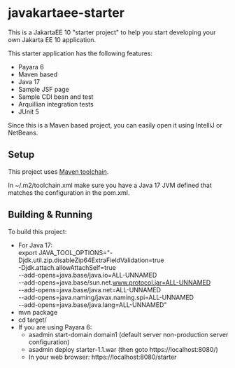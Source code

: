 # javakartaee-starter
This is a JakartaEE 10 "starter project" to help you start developing your own Jakarta EE 10 application.

This starter application has the following features:
 * Payara 6
 * Maven based
 * Java 17
 * Sample JSF page
 * Sample CDI bean and test
 * Arquillian integration tests
 * JUnit 5
 
 Since this is a Maven based project, you can easily open it using IntelliJ or NetBeans.
 
 ## Setup
 
This project uses [Maven toolchain](https://maven.apache.org/guides/mini/guide-using-toolchains.html "Maven Toolchain"). 

In ~/.m2/toolchain.xml make sure you have a Java 17 JVM defined that matches the configuration in the pom.xml.

## Building & Running

To build this project:
* For Java 17: \
  export JAVA_TOOL_OPTIONS="-Djdk.util.zip.disableZip64ExtraFieldValidation=true \
  -Djdk.attach.allowAttachSelf=true \
  --add-opens=java.base/java.io=ALL-UNNAMED \
  --add-opens=java.base/sun.net.www.protocol.jar=ALL-UNNAMED \
  --add-opens=java.base/java.net=ALL-UNNAMED \
  --add-opens=java.naming/javax.naming.spi=ALL-UNNAMED \
  --add-opens=java.base/java.lang=ALL-UNNAMED"
* mvn package 
* cd target/
* If you are using Payara 6:
  * asadmin start-domain domain1 (default server non-production server configuration)
  * asadmin deploy starter-1.1.war (then goto https://localhost:8080/)
  * In your web browser: https://localhost:8080/starter



 
